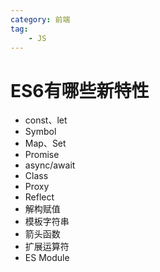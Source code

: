 ```yaml
---
category: 前端
tag:
    - JS
---
```


# ES6有哪些新特性

- const、let
- Symbol
- Map、Set
- Promise
- async/await
- Class
- Proxy
- Reflect
- 解构赋值
- 模板字符串
- 箭头函数
- 扩展运算符
- ES Module
